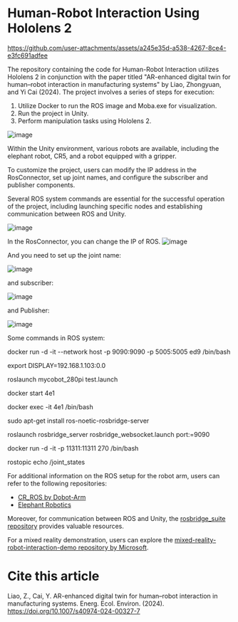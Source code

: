 # Human-Robot Interaction Using Hololens 2



https://github.com/user-attachments/assets/a245e35d-a538-4267-8ce4-e3fc691adfee

The repository containing the code for Human-Robot Interaction utilizes Hololens 2 in conjunction with the paper titled "AR-enhanced digital twin for human–robot interaction in manufacturing systems" by Liao, Zhongyuan, and Yi Cai (2024). The project involves a series of steps for execution:

1. Utilize Docker to run the ROS image and Moba.exe for visualization.
2. Run the project in Unity.
3. Perform manipulation tasks using Hololens 2.



![image](https://github.com/user-attachments/assets/3fbe1c8d-6d87-4f69-b7b3-8e07f155b05a)

Within the Unity environment, various robots are available, including the elephant robot, CR5, and a robot equipped with a gripper.

To customize the project, users can modify the IP address in the RosConnector, set up joint names, and configure the subscriber and publisher components.

Several ROS system commands are essential for the successful operation of the project, including launching specific nodes and establishing communication between ROS and Unity.


![image](https://github.com/user-attachments/assets/1066b760-a012-42b1-a558-e7b09be7a34b)

In the RosConnector, you can change the IP of ROS.
![image](https://github.com/user-attachments/assets/dcbbc92d-dd29-44b0-9c20-2e84dc59be7c)

And you need to set up the joint name:

![image](https://github.com/user-attachments/assets/5d5139c7-506d-446f-8847-b1e43f520bb7)

and subscriber:

![image](https://github.com/user-attachments/assets/c0d0c704-0eaa-4188-8df8-f1ebe34e0921)

and Publisher:

![image](https://github.com/user-attachments/assets/0651041e-45d5-4477-a5e2-2b4651e4999b)


Some commands in ROS system:

docker run -d -it --network host -p 9090:9090 -p 5005:5005 ed9 /bin/bash

export DISPLAY=192.168.1.103:0.0

roslaunch mycobot_280pi test.launch

docker start 4e1

docker exec -it 4e1 /bin/bash

sudo apt-get install ros-noetic-rosbridge-server

roslaunch rosbridge_server rosbridge_websocket.launch port:=9090

docker run -d -it -p 11311:11311 270 /bin/bash

rostopic echo /joint_states


For additional information on the ROS setup for the robot arm, users can refer to the following repositories:

- [CR_ROS by Dobot-Arm](https://github.com/Dobot-Arm/CR_ROS)
- [Elephant Robotics](https://github.com/elephantrobotics)

Moreover, for communication between ROS and Unity, the [rosbridge_suite repository](https://github.com/RobotWebTools/rosbridge_suite) provides valuable resources.

For a mixed reality demonstration, users can explore the [mixed-reality-robot-interaction-demo repository by Microsoft](https://github.com/microsoft/mixed-reality-robot-interaction-demo).

# Cite this article

Liao, Z., Cai, Y. AR-enhanced digital twin for human–robot interaction in manufacturing systems. Energ. Ecol. Environ. (2024). https://doi.org/10.1007/s40974-024-00327-7



